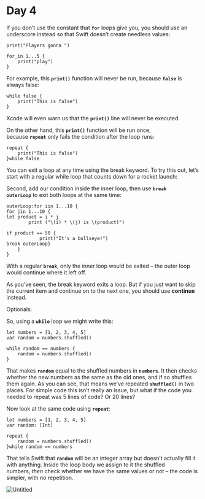 # Day 4

If you don’t use the constant that **`for`** loops give you, you should use an underscore instead so that Swift doesn’t create needless values:

```
print("Players gonna ")

for_in 1...5 {
    print("play")
}
```

For example, this **`print()`** function will never be run, because **`false`** is always false:

```
while false {
    print("This is false")
}
```

Xcode will even warn us that the **`print()`** line will never be executed.

On the other hand, this **`print()`** function will be run once, because **`repeat`** only fails the condition after the loop runs:

```
repeat {
    print("This is false")
}while false
```

You can exit a loop at any time using the break keyword. To try this out, let’s start with a regular while loop that counts down for a rocket launch:

Second, add our condition inside the inner loop, then use **`break outerLoop`** to exit both loops at the same time:

```
outerLoop:for iin 1...10 {
for jin 1...10 {
let product = i * j
        print ("\(i) * \(j) is \(product)")

if product == 50 {
            print("It's a bullseye!")
break outerLoop}
    }
}
```

With a regular **`break`**, only the inner loop would be exited – the outer loop would continue where it left off.

As you’ve seen, the break keyword exits a loop. But if you just want to skip the current item and continue on to the next one, you should use **continue** instead.

Optionals:

So, using a **`while`** loop we might write this:

```
let numbers = [1, 2, 3, 4, 5]
var random = numbers.shuffled()

while random == numbers {
    random = numbers.shuffled()
}
```

That makes **`random`** equal to the shuffled numbers in **`numbers`**. It then checks whether the new numbers as the same as the old ones, and if so shuffles them again. As you can see, that means we’ve repeated **`shuffled()`** in two places. For simple code this isn’t really an issue, but what if the code you needed to repeat was 5 lines of code? Or 20 lines?

Now look at the same code using **`repeat`**:

```
let numbers = [1, 2, 3, 4, 5]
var random: [Int]

repeat {
    random = numbers.shuffled()
}while random == numbers
```

That tells Swift that **`random`** will be an integer array but doesn’t actually fill it with anything. Inside the loop body we assign to it the shuffled numbers, *then* check whether we have the same values or not – the code is simpler, with no repetition.

![Untitled](Day%204%200eff63f2782e44bea6d7ff410ca5d738/Untitled.png)